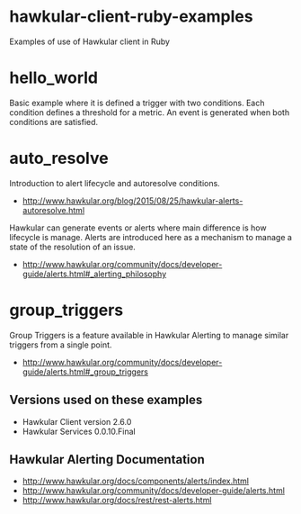 # hawkular-client-ruby-examples
Examples of use of Hawkular client in Ruby

# hello_world

Basic example where it is defined a trigger with two conditions.
Each condition defines a threshold for a metric.
An event is generated when both conditions are satisfied.

# auto_resolve

Introduction to alert lifecycle and autoresolve conditions.

* http://www.hawkular.org/blog/2015/08/25/hawkular-alerts-autoresolve.html

Hawkular can generate events or alerts where main difference is how lifecycle is manage.
Alerts are introduced here as a mechanism to manage a state of the resolution of an issue.

* http://www.hawkular.org/community/docs/developer-guide/alerts.html#_alerting_philosophy

# group_triggers

Group Triggers is a feature available in Hawkular Alerting to manage similar triggers from a single point.

* http://www.hawkular.org/community/docs/developer-guide/alerts.html#_group_triggers

## Versions used on these examples

* Hawkular Client version 2.6.0
* Hawkular Services 0.0.10.Final

## Hawkular Alerting Documentation

* http://www.hawkular.org/docs/components/alerts/index.html
* http://www.hawkular.org/community/docs/developer-guide/alerts.html
* http://www.hawkular.org/docs/rest/rest-alerts.html
